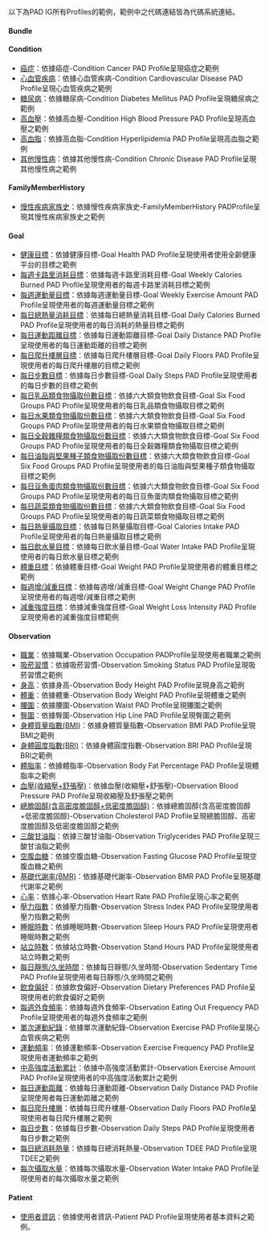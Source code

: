 以下為PAD IG所有Profiles的範例，範例中之代碼連結皆為代碼系統連結。

#### Bundle

#### Condition
 - [癌症](Condition-con-cancer.html)：依據癌症-Condition Cancer PAD Profile呈現癌症之範例
 - [心血管疾病](Condition-con-cvd.html)：依據心血管疾病-Condition Cardiovascular Disease PAD Profile呈現心血管疾病之範例
 - [糖尿病](Condition-con-dm.html)：依據糖尿病-Condition Diabetes Mellitus PAD Profile呈現糖尿病之範例
 - [高血壓](Condition-con-hbp.html)：依據高血壓-Condition High Blood Pressure PAD Profile呈現高血壓之範例
 - [高血脂](Condition-con-hld.html)：依據高血脂-Condition Hyperlipidemia PAD Profile呈現高血脂之範例
 - [其他慢性病](Condition-con-cd.html)：依據其他慢性病-Condition Chronic Disease PAD Profile呈現其他慢性病之範例

#### FamilyMemberHistory
 - [慢性疾病家族史](FamilyMemberHistory-fam-hx.html)：依據慢性疾病家族史-FamilyMemberHistory PADProfile呈現其慢性疾病家族史之範例

#### Goal
 - [健康目標](Goal-goal-health.html)：依據健康目標-Goal Health PAD Profile呈現使用者使用全齡健康平台的目標之範例
 - [每週卡路里消耗目標](Goal-goal-week-caloriesBurned.html)：依據每週卡路里消耗目標-Goal Weekly Calories Burned PAD Profile呈現使用者的每週卡路里消耗目標之範例
 - [每週運動量目標](Goal-goal-week-exerciseAmount.html)：依據每週運動量目標-Goal Weekly Exercise Amount PAD Profile呈現使用者的每週運動量目標之範例
 - [每日總熱量消耗目標](Goal-goal-day-caloriesBurned.html)：依據每日總熱量消耗目標-Goal Daily Calories Burned PAD Profile呈現使用者的每日消耗的熱量目標之範例
 - [每日運動距離目標](Goal-goal-day-distance.html)：依據每日運動距離目標-Goal Daily Distance PAD Profile呈現使用者的每日運動距離的目標之範例
 - [每日爬升樓層目標](Goal-goal-day-floors.html)：依據每日爬升樓層目標-Goal Daily Floors PAD Profile呈現使用者的每日爬升樓層的目標之範例
 - [每日步數目標](Goal-goal-day-steps.html)：依據每日步數目標-Goal Daily Steps PAD Profile呈現使用者的每日步數的目標之範例
 - [每日乳品類食物攝取份數目標](Goal-goal-six-food-groups-dairy.html)：依據六大類食物飲食目標-Goal Six Food Groups PAD Profile呈現使用者的每日乳品類食物攝取目標之範例
 - [每日水果類食物攝取份數目標](Goal-goal-six-food-groups-fruits.html)：依據六大類食物飲食目標-Goal Six Food Groups PAD Profile呈現使用者的每日水果類食物攝取目標之範例
 - [每日全穀雜糧類食物攝取份數目標](Goal-goal-six-food-groups-grains.html)：依據六大類食物飲食目標-Goal Six Food Groups PAD Profile呈現使用者的每日全穀雜糧類食物攝取目標之範例
 - [每日油脂與堅果種子類食物攝取份數目標](Goal-goal-six-food-groups-oilsAndNuts.html)：依據六大類食物飲食目標-Goal Six Food Groups PAD Profile呈現使用者的每日油脂與堅果種子類食物攝取目標之範例
 - [每日豆魚蛋肉類食物攝取份數目標](Goal-goal-six-food-groups-proteinFoods.html)：依據六大類食物飲食目標-Goal Six Food Groups PAD Profile呈現使用者的每日豆魚蛋肉類食物攝取目標之範例
 - [每日蔬菜類食物攝取份數目標](Goal-goal-six-food-groups-vegetables.html)：依據六大類食物飲食目標-Goal Six Food Groups PAD Profile呈現使用者的每日蔬菜類食物攝取目標之範例
 - [每日熱量攝取目標](Goal-goal-day-caloriesIntake.html)：依據每日熱量攝取目標-Goal Calories Intake PAD Profile呈現使用者的每日熱量攝取目標之範例
 - [每日飲水量目標](Goal-goal-day-water-intake.html)：依據每日飲水量目標-Goal Water Intake PAD Profile呈現使用者的每日飲水量目標之範例
 - [體重目標](Goal-goal-weight.html)：依據體重目標-Goal Weight PAD Profile呈現使用者的體重目標之範例
 - [每週增/減重目標](Goal-goal-weight-change.html)：依據每週增/減重目標-Goal Weight Change PAD Profile呈現使用者的每週增/減重目標之範例
 - [減重強度目標](Goal-goal-weight-loss-intensity.html)：依據減重強度目標-Goal Weight Loss Intensity PAD Profile呈現使用者的減重強度目標範例

#### Observation
 - [職業](Observation-obs-occupation.html)：依據職業-Observation Occupation PADProfile呈現使用者職業之範例
 - [吸菸習慣](Observation-obs-smokingStatus.html)：依據吸菸習慣-Observation Smoking Status PAD Profile呈現吸菸習慣之範例
 - [身高](Observation-obs-body-height.html)：依據身高-Observation Body Height PAD Profile呈現身高之範例
 - [體重](Observation-obs-body-weight.html)：依據體重-Observation Body Weight PAD Profile呈現體重之範例
 - [腰圍](Observation-obs-waist.html)：依據腰圍-Observation Waist PAD Profile呈現腰圍之範例
 - [臀圍](Observation-obs-hip-line.html)：依據臀圍-Observation Hip Line PAD Profile呈現臀圍之範例
 - [身體質量指數(BMI)](Observation-obs-bmi.html)：依據身體質量指數-Observation BMI PAD Profile呈現BMI之範例
 - [身體圓度指數(BRI)](Observation-obs-bri.html)：依據身體圓度指數-Observation BRI PAD Profile呈現BRI之範例
 - [體脂率](Observation-obs-bfp.html)：依據體脂率-Observation Body Fat Percentage PAD Profile呈現體脂率之範例
 - [血壓(收縮壓+舒張壓)](Observation-obs-bloodPressure.html)：依據血壓(收縮壓+舒張壓)-Observation Blood Pressure PAD Profile呈現收縮壓及舒張壓之範例
 - [總膽固醇(含高密度膽固醇+低密度膽固醇)](Observation-obs-chol.html)：依據總膽固醇(含高密度膽固醇+低密度膽固醇)-Observation Cholesterol PAD Profile呈現總膽固醇、高密度膽固醇及低密度膽固醇之範例
 - [三酸甘油脂](Observation-obs-tg.html)：依據三酸甘油脂-Observation Triglycerides PAD Profile呈現三酸甘油脂之範例
 - [空腹血糖](Observation-obs-fg.html)：依據空腹血糖-Observation Fasting Glucose PAD Profile呈現空腹血糖之範例
 - [基礎代謝率(BMR)](Observation-obs-bmr.html)：依據基礎代謝率-Observation BMR PAD Profile呈現基礎代謝率之範例
 - [心率](Observation-obs-heart-rate.html)：依據心率-Observation Heart Rate PAD Profile呈現心率之範例
 - [壓力指數](Observation-obs-stress-index.html)：依據壓力指數-Observation Stress Index PAD Profile呈現使用者壓力指數之範例
 - [睡眠時數](Observation-obs-sleep-hours.html)：依據睡眠時數-Observation Sleep Hours PAD Profile呈現使用者睡眠時數之範例
 - [站立時數](Observation-obs-stand-hours.html)：依據站立時數-Observation Stand Hours PAD Profile呈現使用者站立時數之範例
 - [每日靜態/久坐時間](Observation-obs-sedentary-time.html)：依據每日靜態/久坐時間-Observation Sedentary Time PAD Profile呈現使用者每日靜態/久坐時間之範例
 - [飲食偏好](Observation-obs-diet-prefs.html)：依據飲食偏好-Observation Dietary Preferences PAD Profile呈現使用者的飲食偏好之範例
 - [每週外食頻率](Observation-obs-eat-out.html)：依據每週外食頻率-Observation Eating Out Frequency PAD Profile呈現使用者的每週外食頻率之範例
 - [單次運動紀錄](Observation-obs-exercise.html)：依據單次運動紀錄-Observation Exercise PAD Profile呈現心血管疾病之範例
 - [運動頻率](Observation-obs-exercise-freq.html)：依據運動頻率-Observation Exercise Frequency PAD Profile呈現使用者運動頻率之範例
 - [中高強度活動累計](Observation-obs-exercise-amount.html)：依據中高強度活動累計-Observation Exercise Amount PAD Profile呈現使用者的中高強度活動累計之範例
 - [每日運動距離](Observation-obs-day-distance.html)：依據每日運動距離-Observation Daily Distance PAD Profile呈現使用者每日運動距離之範例
 - [每日爬升樓層](Observation-obs-day-floors.html)：依據每日爬升樓層-Observation Daily Floors PAD Profile呈現使用者每日爬升樓層之範例
 - [每日步數](Observation-obs-day-steps.html)：依據每日步數-Observation Daily Steps PAD Profile呈現使用者每日步數之範例
 - [每日總消耗熱量](Observation-obs-tdee.html)：依據每日總消耗熱量-Observation TDEE PAD Profile呈現TDEE之範例
 - [每次攝取水量](Observation-obs-water-intake.html)：依據每次攝取水量-Observation Water Intake PAD Profile呈現使用者的每次攝取水量之範例


#### Patient
 - [使用者資訊](Patient-pat-min.html)：依據使用者資訊-Patient PAD Profile呈現使用者基本資料之範例。